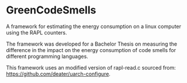 # GreenCodeSmells
A framework for estimating the energy consumption on a linux computer using the RAPL counters.

The framework was developed for a Bachelor Thesis on measuring the difference in the impact on the energy consumption of code smells for different programming languages.

This framework uses an modified version of rapl-read.c sourced from: https://github.com/deater/uarch-configure.
